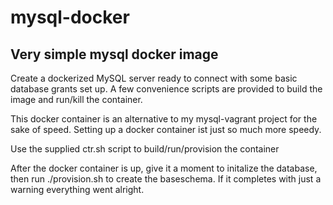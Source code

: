 # mysql-docker

## Very simple mysql docker image

Create a dockerized MySQL server ready to connect with some basic database grants set up. 
A few convenience scripts are provided to build the image and run/kill the container.

This docker container is an alternative to my mysql-vagrant project for the sake of speed.
Setting up a docker container ist just so much more speedy. 

Use the supplied ctr.sh script to build/run/provision the container

After the docker container is up, give it a moment to initalize the database, then run ./provision.sh to create the baseschema. If it completes with just a warning everything went alright.